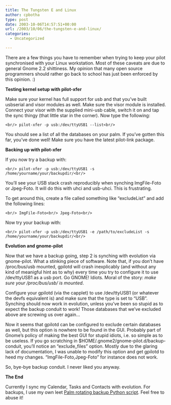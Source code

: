 ```yaml
---
title: The Tungsten E and Linux
author: cpbotha
type: post
date: 2003-10-06T14:57:51+00:00
url: /2003/10/06/the-tungsten-e-and-linux/
categories:
  - Uncategorized

---
```

There are a few things you have to remember when trying to keep your pilot synchronised with your Linux workstation. Most of these caveats are due to general Gnome 2.2 shittiness. My opinion that many open source programmers should rather go back to school has just been enforced by this opinion. :)
  
**Testing kernel setup with pilot-xfer**

Make sure your kernel has full support for usb and that you’ve built usbserial and visor modules as well. Make sure the visor module is installed. Connect your visor with the supplied mini-usb cable, switch it on and tap the sync thingy (that little star in the corner). Now type the following:
  
`<br/>
pilot-xfer -p usb:/dev/ttyUSB1 --list<br/>
` 
  
You should see a list of all the databases on your palm. If you’ve gotten this far, you’ve done well! Make sure you have the latest pilot-link package.

**Backing up with pilot-xfer**
  
If you now try a backup with:
  
`<br/>
pilot-xfer -p usb:/dev/ttyUSB1 -s /home/yourname/your/backupdir/<br/>
` 
  
You’ll see your USB stack crash reproducibly when synching ImgFile-Foto or Jpeg-Foto. It will do this with uhci and usb-uhci. This is frustrating.

To get around this, create a file called something like “excludeList” and add the following lines:
  
`<br/>
ImgFile-Foto<br/>
Jpeg-Foto<br/>
` 
  
Now try your backup with:
  
`<br/>
pilot-xfer -p usb:/dev/ttyUSB1 -e /path/to/excludeList -s /home/yourname/your/backupdir/<br/>
` 

**Evolution and gnome-pilot**
  
Now that we have a backup going, step 2 is synching with evolution via gnome-pilot. What a stinking piece of software. Note that, if you don’t have /proc/bus/usb mounted, gpilotd will crash inexplicably (and without any kind of meanigful hint as to why) every time you try to configure it to use /dev/ttyUSB1 as a usb port. Go GNOME! Idiots. Moral of the story: _make sure your /proc/bus/usb/ is mounted_.

Configure your gpilotd (via the capplet) to use /dev/ttyUSB1 (or whatever the devfs equivalent is) and make sure that the type is set to “USB”. Synching should now work in evolution, unless you’ve been so stupid as to expect the backup conduit to work! Those databases that we’ve excluded above are screwing us over again…

Now it seems that gpilotd can be configured to exclude certain databases as well, but this option is nowhere to be found in the GUI. Probably part of Gnome’s policy of making the best GUI for stupid idiots, i.e. so simple as to be useless. If you go scratching in $HOME/.gnome2/gnome-pilot.d/backup-conduit, you’ll notice an “exclude_files” option. Mostly due to the glaring lack of documentation, I was unable to modify this option and get gpilotd to heed my changes. “ImgFile-Foto,Jpeg-Foto” for instance does not work.

So, bye-bye backup conduit. I never liked you anyway.

**The End**
  
Currently I sync my Calendar, Tasks and Contacts with evolution. For backups, I use my own leet [Palm rotating backup Python script][1]. Feel free to abuse it!

 [1]: http://cpbotha.net/files/leet_scripts/palmBackup.tar.gz

